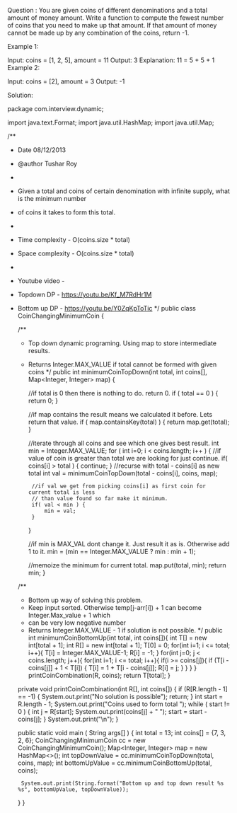 Question : You are given coins of different denominations and a total amount of money amount. Write a function to compute the fewest number of coins that you need to make up that amount. If that amount of money cannot be made up by any combination of the coins, return -1.

Example 1:

Input: coins = [1, 2, 5], amount = 11
Output: 3 
Explanation: 11 = 5 + 5 + 1
Example 2:

Input: coins = [2], amount = 3
Output: -1


Solution:

package com.interview.dynamic;

import java.text.Format;
import java.util.HashMap;
import java.util.Map;

/**
 * Date 08/12/2013
 * @author Tushar Roy
 *
 * Given a total and coins of certain denomination with infinite supply, what is the minimum number
 * of coins it takes to form this total.
 *
 * Time complexity - O(coins.size * total)
 * Space complexity - O(coins.size * total)
 *
 * Youtube video -
 * Topdown DP - https://youtu.be/Kf_M7RdHr1M
 * Bottom up DP - https://youtu.be/Y0ZqKpToTic
 */
public class CoinChangingMinimumCoin {

    /**
     * Top down dynamic programing. Using map to store intermediate results.
     * Returns Integer.MAX_VALUE if total cannot be formed with given coins
     */
    public int minimumCoinTopDown(int total, int coins[], Map<Integer, Integer> map) {

        //if total is 0 then there is nothing to do. return 0.
        if ( total == 0 ) {
            return 0;
        }

        //if map contains the result means we calculated it before. Lets return that value.
        if ( map.containsKey(total) ) {
            return map.get(total);
        }

        //iterate through all coins and see which one gives best result.
        int min = Integer.MAX_VALUE;
        for ( int i=0; i < coins.length; i++ ) {
            //if value of coin is greater than total we are looking for just continue.
            if( coins[i] > total ) {
                continue;
            }
            //recurse with total - coins[i] as new total
            int val = minimumCoinTopDown(total - coins[i], coins, map);

            //if val we get from picking coins[i] as first coin for current total is less
            // than value found so far make it minimum.
            if( val < min ) {
                min = val;
            }
        }

        //if min is MAX_VAL dont change it. Just result it as is. Otherwise add 1 to it.
        min =  (min == Integer.MAX_VALUE ? min : min + 1);

        //memoize the minimum for current total.
        map.put(total, min);
        return min;
    }

    /**
     * Bottom up way of solving this problem.
     * Keep input sorted. Otherwise temp[j-arr[i]) + 1 can become Integer.Max_value + 1 which
     * can be very low negative number
     * Returns Integer.MAX_VALUE - 1 if solution is not possible.
     */
    public int minimumCoinBottomUp(int total, int coins[]){
        int T[] = new int[total + 1];
        int R[] = new int[total + 1];
        T[0] = 0;
        for(int i=1; i <= total; i++){
            T[i] = Integer.MAX_VALUE-1;
            R[i] = -1;
        }
        for(int j=0; j < coins.length; j++){
            for(int i=1; i <= total; i++){
                if(i >= coins[j]){
                    if (T[i - coins[j]] + 1 < T[i]) {
                        T[i] = 1 + T[i - coins[j]];
                        R[i] = j;
                    }
                }
            }
        }
        printCoinCombination(R, coins);
        return T[total];
    }

    private void printCoinCombination(int R[], int coins[]) {
        if (R[R.length - 1] == -1) {
            System.out.print("No solution is possible");
            return;
        }
        int start = R.length - 1;
        System.out.print("Coins used to form total ");
        while ( start != 0 ) {
            int j = R[start];
            System.out.print(coins[j] + " ");
            start = start - coins[j];
        }
        System.out.print("\n");
    }

    public static void main ( String args[] ) {
        int total = 13;
        int coins[] = {7, 3, 2, 6};
        CoinChangingMinimumCoin cc = new CoinChangingMinimumCoin();
        Map<Integer, Integer> map = new HashMap<>();
        int topDownValue = cc.minimumCoinTopDown(total, coins, map);
        int bottomUpValue = cc.minimumCoinBottomUp(total, coins);

        System.out.print(String.format("Bottom up and top down result %s %s", bottomUpValue, topDownValue));

    }
}